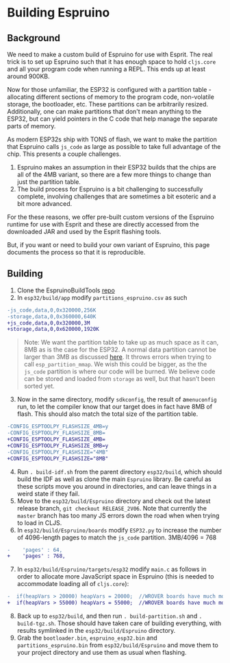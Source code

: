 # Building Espruino

## Background
We need to make a custom build of Espruino for use with Esprit. The real trick is to set up Espruino such that it has enough space to hold `cljs.core` and all your program code when running a REPL. This ends up at least around 900KB.

Now for those unfamiliar, the ESP32 is configured with a partition table - allocating different sections of memory to the program code, non-volatile storage, the bootloader, etc. These partitions can be arbitrarily resized. Additionally, one can make partitions that don't mean anything to the ESP32, but can yield pointers in the C code that help manage the separate parts of memory.

As modern ESP32s ship with TONS of flash, we want to make the partition that Espruino calls `js_code` as large as possible to take full advantage of the chip. This presents a couple challenges.

1. Espruino makes an assumption in their ESP32 builds that the chips are all of the 4MB variant, so there are a few more things to change than just the partition table. 
2.  The build process for Espruino is a bit challenging to successfully complete, involving challenges that are sometimes a bit esoteric and a bit more advanced.

For the these reasons, we offer pre-built custom versions of the Espruino runtime for use with Esprit and these are directly accessed from the downloaded JAR and used by the Esprit flashing tools. 

But, if you want or need to build your own variant of Espruino, this page documents the process so that it is reproducible.

## Building
1. Clone the EspruinoBuildTools [repo][1]
2. In `esp32/build/app` modify `partitions_espruino.csv` as such
```patch
-js_code,data,0,0x320000,256K
-storage,data,0,0x360000,640K
+js_code,data,0,0x320000,3M
+storage,data,0,0x620000,1920K
```
> Note: We want the partition table to take up as much space as it can, 8MB as is the case for the ESP32. A normal data partition cannot be larger than 3MB as discussed [here][2]. It throws errors when trying to call `esp_partition_mmap`. We wish this could be bigger, as the the `js_code` partition is where our code will be burned.  We believe code can be stored and loaded from `storage` as well, but that hasn’t been sorted yet.
3. Now in the same directory, modify `sdkconfig`, the result of a`menuconfig` run, to let the compiler know that our target does in fact have 8MB of flash. This should also match the total size of the partition table.
```patch
-CONFIG_ESPTOOLPY_FLASHSIZE_4MB=y
-CONFIG_ESPTOOLPY_FLASHSIZE_8MB=
+CONFIG_ESPTOOLPY_FLASHSIZE_4MB=
+CONFIG_ESPTOOLPY_FLASHSIZE_8MB=y
-CONFIG_ESPTOOLPY_FLASHSIZE="4MB"
+CONFIG_ESPTOOLPY_FLASHSIZE="8MB"
```
 4. Run `. build-idf.sh` from the parent directory `esp32/build`, which should build the IDF as well as clone the main `Espruino` library. Be careful as these scripts move you around in directories, and can leave things in a weird state if they fail.
5. Move to the `esp32/build/Espruino` directory and check out the latest release branch, `git checkout RELEASE_2V06`. Note that currently the `master` branch has too many JS errors down the road when when trying to load in CLJS.
 6. In `esp32/build/Espruino/boards` modify `ESP32.py` to increase the number of 4096-length pages to match the `js_code` partition. 3MB/4096 = 768
```patch
-    'pages' : 64,
+    'pages' : 768,
```
7. In `esp32/build/Espruino/targets/esp32` modify `main.c` as follows in order to allocate more JavaScript space in Espruino (this is needed to accommodate loading all of `cljs.core`):
```patch
-  if(heapVars > 20000) heapVars = 20000;  //WROVER boards have much more RAM, so we set a limit
+  if(heapVars > 55000) heapVars = 55000;  //WROVER boards have much more RAM, so we set a limit
```
8. Back up to `esp32/build`, and then run `. build-partition.sh` and `. build-tgz.sh`. Those should have taken care of building everything, with results symlinked in the `esp32/build/Espruino` directory.
9. Grab the `bootloader.bin`, `espruino_esp32.bin` and `partitions_espruino.bin` from `esp32/build/Espruino` and move them to your project directory and use them as usual when flashing.

[1]:	https://github.com/espruino/EspruinoBuildTools
[2]:	https://github.com/espressif/esp-idf/issues/1184
